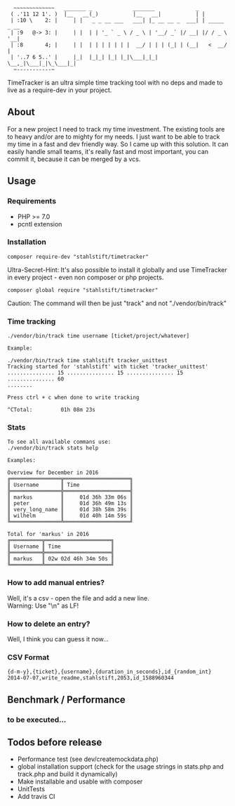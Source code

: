 ```
  ~~~~~~~~~~~~~   _______ _             _______             _             
 ( .'11 12 1'. )  |__   __(_)           |__   __|           | |
 | :10 \    2: |     | |   _ _ __ ___   ___| |_ __ __ _  ___| | _____ _ __
 | :9   @-> 3: |     | |  | | '_ ` _ \ / _ \ | '__/ _` |/ __| |/ / _ \ '__|
 | :8       4; |     | |  | | | | | | |  __/ | | | (_| | (__|   <  __/ |
 | '..7 6 5..' |     |_|  |_|_| |_| |_|\___|_|_|  \__,_|\___|_|\_\___|_|
  ~-----------~ 
```
TimeTracker is an ultra simple time tracking tool with no deps and made to live as a require-dev in your project.

## About
For a new project I need to track my time investment. The existing tools are to heavy and/or are to mighty for my needs. I just want to be able to track my time in a fast and dev friendly way. So I came up with this solution. It can easily handle small teams, it's really fast and most important, you can commit it, because it can be merged by a vcs. 

## Usage
### Requirements
* PHP >= 7.0
* pcntl extension

### Installation
```
composer require-dev "stahlstift/timetracker"
```
Ultra-Secret-Hint: 
It's also possible to install it globally and use TimeTracker in every project - even non composer or php projects.  
```
composer global require "stahlstift/timetracker"
```
Caution: The command will then be just "track" and not "./vendor/bin/track" 

### Time tracking
```
./vendor/bin/track time username [ticket/project/whatever]

Example:

./vendor/bin/track time stahlstift tracker_unittest
Tracking started for 'stahlstift' with ticket 'tracker_unittest'
............... 15 ............... 15 ............... 15 ............... 60
........

Press ctrl + c when done to write tracking

^CTotal:         01h 08m 23s

```

### Stats
```
To see all available commans use:
./vendor/bin/track stats help

Examples:

Overview for December in 2016
╔════════════════╦═════════════════════╗
║ Username       ║ Time                ║
╠════════════════╬═════════════════════╣
║ markus         ║     01d 36h 33m 06s ║
║ peter          ║     01d 36h 49m 13s ║
║ very_long_name ║     01d 38h 58m 39s ║
║ wilhelm        ║     01d 40h 14m 59s ║
╚════════════════╩═════════════════════╝

Total for 'markus' in 2016
╔══════════╦═════════════════════╗
║ Username ║ Time                ║
╠══════════╬═════════════════════╣
║ markus   ║ 02w 02d 46h 34m 50s ║
╚══════════╩═════════════════════╝
```

### How to add manual entries?
Well, it's a csv - open the file and add a new line.   
Warning: Use "\n" as LF!

### How to delete an entry?
Well, I think you can guess it now...

### CSV Format

```
{d-m-y},{ticket},{username},{duration_in_seconds},id_{random_int}
2014-07-07,write_readme,stahlstift,2053,id_1588960344
```

## Benchmark / Performance

### to be executed...

## Todos before release
* Performance test (see dev/createmockdata.php)
* global installation support (check for the usage strings in stats.php and track.php and build it dynamically)
* Make installable and usable with composer
* UnitTests
* Add travis CI
